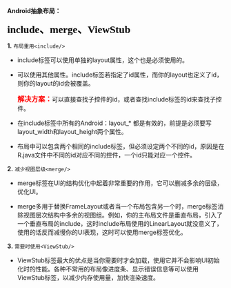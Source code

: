 **Android抽象布局：**

<font size="5" color="#000000" face="隶书">**include、merge、ViewStub**</font>


**1.** `布局重用<include/>`

 - include标签可以使用单独的layout属性，这个也是必须使用的。

 - 可以使用其他属性。include标签若指定了id属性，而你的layout也定义了id，则你的layout的id会被覆盖。

	<font size="3" color="#ff0000" face="隶书">**解决方案：**</font>可以直接查找子控件的id，或者查找include标签的id来查找子控件。

 - 在include标签中所有的Android：layout_* 都是有效的，前提是必须要写layout_width和layout_height两个属性。

 - 布局中可以包含两个相同的include标签，但必须设定两个不同的id，原因是在R.java文件中不同的id对应不同的控件，一个id只能对应一个控件。

**2.** `减少视图层级<merge/>`

- merge标签在UI的结构优化中起着非常重要的作用，它可以删减多余的层级，优化UI。

- merge多用于替换FrameLayout或者当一个布局包含另一个时，merge标签消除视图层次结构中多余的视图组。例如，你的主布局文件是垂直布局，引入了一个垂直布局的include，这时include布局使用的LinearLayout就没意义了，使用的话反而减慢你的UI表现，这时可以使用merge标签优化。

**3.** `需要时使用<ViewStub/>`

- ViewStub标签最大的优点是当你需要时才会加载，使用它并不会影响UI初始化时的性能。各种不常用的布局像进度条、显示错误信息等可以使用ViewStub标签，以减少内存使用量，加快渲染速度。